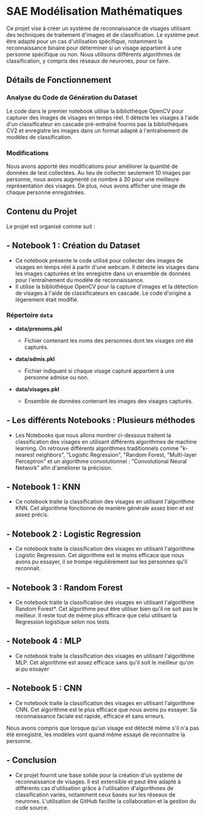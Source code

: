 # SAE Modélisation Mathématiques

Ce projet vise à créer un système de reconnaissance de visages utilisant des techniques de traitement d'images et de classification. Le système peut être adapté pour un cas d'utilisation spécifique, notamment la reconnaissance binaire pour déterminer si un visage appartient à une personne spécifique ou non. Nous utilisons différents algorithmes de classification, y compris des réseaux de neurones, pour ce faire.

## Détails de Fonctionnement

### Analyse du Code de Génération du Dataset

Le code dans le premier notebook utilise la bibliothèque OpenCV pour capturer des images de visages en temps réel. Il détecte les visages à l'aide d'un classificateur en cascade pré-entraîné fournis pas la bibliothèques CV2 et enregistre les images dans un format adapté à l'entraînement de modèles de classification.

### Modifications

Nous avons apporté des modifications pour améliorer la quantité de données de test collectées. Au lieu de collecter seulement 10 images par personne, nous avons augmenté ce nombre à 30 pour une meilleure représentation des visages. De plus, nous avons afficher une image de chaque personne enregistrées.


## Contenu du Projet

Le projet est organisé comme suit :

## - **Notebook 1 : Création du Dataset**
  - Ce notebook présente le code utilisé pour collecter des images de visages en temps réel à partir d'une webcam. Il détecte les visages dans les images capturées et les enregistre dans un ensemble de données pour l'entraînement du modèle de reconnaissance.
  - Il utilise la bibliothèque OpenCV pour la capture d'images et la détection de visages à l'aide de classificateurs en cascade. Le code d'origine a légerement était modifié.
### Répertoire `data`

- **data/prenoms.pkl**
  - Fichier contenant les noms des personnes dont les visages ont été capturés.
  
- **data/admis.pkl**
  - Fichier indiquant si chaque visage capturé appartient à une personne admise ou non.

- **data/visages.pkl**
  - Ensemble de données contenant les images des visages capturés.
 
## - **Les différents Notebooks : Plusieurs méthodes**
  - Les Notebooks que nous allons montrer ci-dessous traitent la classification des visages en utilisant différents algorithmes de machine learning. On retrouve différents algorithmes traditionnels comme "k-nearest neighbors", "Logistic Regression", "Random Forest, "Multi-layer Perceptron" et un algorithme convolutionnel : "Convolutional Neural Network" afin d'améliorer la précision.
  
## - **Notebook 1 : KNN**
  - Ce notebook traite la classification des visages en utilisant l'algorithme KNN. Cet algorithme fonctionne de manière générale assez bien et est assez précis.
## - **Notebook 2 : Logistic Regression**
  - Ce notebook traite la classification des visages en utilisant l'algorithme Logistic Regression. Cet algorithme est le moins efficace que nous avons pu essayer, il se trompe régulièrement sur les personnes qu'il reconnait. 
## - **Notebook 3 : Random Forest**
  - Ce notebook traite la classification des visages en utilisant l'algorithme Random Forest*. Cet algorithme peut être utiliser bien qu'il ne soit pas le meilleur. Il reste tout de même plus efficace que celui utilisant la Regression logistique selon nos tests 
## - **Notebook 4 : MLP**
  - Ce notebook traite la classification des visages en utilisant l'algorithme MLP. Cet algorithme est assez efficace sans qu'il soit le meilleur qu'on ai pu essayer
## - **Notebook 5 : CNN**
  - Ce notebook traite la classification des visages en utilisant l'algorithme CNN. Cet algorithme est le plus efficace que nous avons pu essayer. Sa reconnaissance faciale est rapide, efficace et sans erreurs.

Nous avons compris que lorsque qu'un visage est détecté même s'il n'a pas été enregistré, les modèles vont quand même essayé de reconnaitre la personne.

## - Conclusion
 - Ce projet fournit une base solide pour la création d'un système de reconnaissance de visages. Il est extensible et peut être adapté à différents cas d'utilisation grâce à l'utilisation d'algorithmes de classification variés, notamment ceux     basés sur les réseaux de neurones. L'utilisation de GitHub facilite la collaboration et la gestion du code source.
